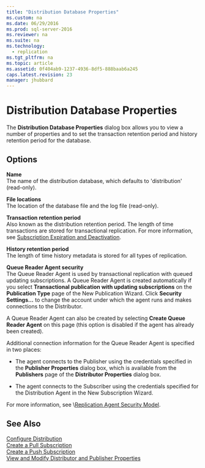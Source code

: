 ```yaml
---
title: "Distribution Database Properties"
ms.custom: na
ms.date: 06/29/2016
ms.prod: sql-server-2016
ms.reviewer: na
ms.suite: na
ms.technology: 
  - replication
ms.tgt_pltfrm: na
ms.topic: article
ms.assetid: 0f404ab9-1237-4936-8df5-888baab6a245
caps.latest.revision: 23
manager: jhubbard
---
```

# Distribution Database Properties
The **Distribution Database Properties** dialog box allows you to view a number of properties and to set the transaction retention period and history retention period for the database.  
  
## Options  
 **Name**  
 The name of the distribution database, which defaults to 'distribution' (read-only).  
  
 **File locations**  
 The location of the database file and the log file (read-only).  
  
 **Transaction retention period**  
 Also known as the distribution retention period. The length of time transactions are stored for transactional replication. For more information, see [Subscription Expiration and Deactivation](../../Topics/TopicNameNotContainA/Subscription-Expiration-and-Deactivation.md).  
  
 **History retention period**  
 The length of time history metadata is stored for all types of replication.  
  
 **Queue Reader Agent security**  
 The Queue Reader Agent is used by transactional replication with queued updating subscriptions. A Queue Reader Agent is created automatically if you select **Transactional publication with updating subscriptions** on the **Publication Type** page of the New Publication Wizard. Click **Security Settings…** to change the account under which the agent runs and makes connections to the Distributor.  
  
 A Queue Reader Agent can also be created by selecting **Create Queue Reader Agent** on this page (this option is disabled if the agent has already been created).  
  
 Additional connection information for the Queue Reader Agent is specified in two places:  
  
-   The agent connects to the Publisher using the credentials specified in the **Publisher Properties** dialog box, which is available from the **Publishers** page of the **Distributor Properties** dialog box.  
  
-   The agent connects to the Subscriber using the credentials specified for the Distribution Agent in the New Subscription Wizard.  
  
 For more information, see  \\[Replication Agent Security Model](../../Topics/TopicNameNotContainA/Replication-Agent-Security-Model.md).  
  
## See Also  
 [Configure Distribution](../../Topics/TopicNameNotContainA/Configure-Distribution.md)   
 [Create a Pull Subscription](../../Topics/TopicNameContainA/Create-a-Pull-Subscription.md)   
 [Create a Push Subscription](../../Topics/TopicNameContainA/Create-a-Push-Subscription.md)   
 [View and Modify Distributor and Publisher Properties](../../Topics/TopicNameNotContainA/View-and-Modify-Distributor-and-Publisher-Properties.md)